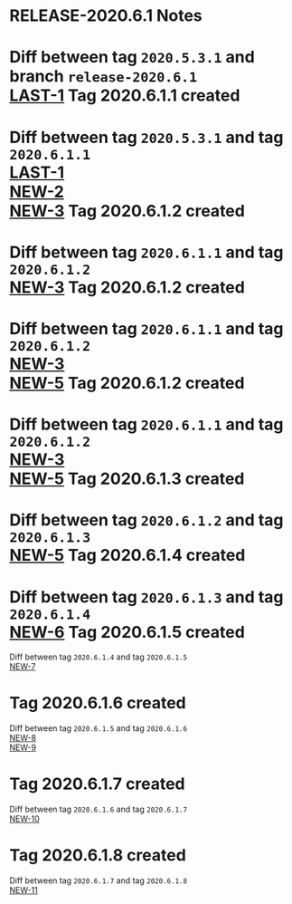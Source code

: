 RELEASE-2020.6.1 Notes  
====  
Diff between tag `2020.5.3.1` and  branch `release-2020.6.1`  
[LAST-1](https://intouchhealth.atlassian.net/browse/LAST-1)
Tag 2020.6.1.1 created  
==  
Diff between tag `2020.5.3.1` and  tag `2020.6.1.1`  
[LAST-1](https://intouchhealth.atlassian.net/browse/LAST-1)  
[NEW-2](https://intouchhealth.atlassian.net/browse/NEW-2)  
[NEW-3](https://intouchhealth.atlassian.net/browse/NEW-3)
Tag 2020.6.1.2 created  
==  
Diff between tag `2020.6.1.1` and  tag `2020.6.1.2`  
[NEW-3](https://intouchhealth.atlassian.net/browse/NEW-3)
Tag 2020.6.1.2 created  
==  
Diff between tag `2020.6.1.1` and  tag `2020.6.1.2`  
[NEW-3](https://intouchhealth.atlassian.net/browse/NEW-3)  
[NEW-5](https://intouchhealth.atlassian.net/browse/NEW-5)
Tag 2020.6.1.2 created  
==  
Diff between tag `2020.6.1.1` and  tag `2020.6.1.2`  
[NEW-3](https://intouchhealth.atlassian.net/browse/NEW-3)  
[NEW-5](https://intouchhealth.atlassian.net/browse/NEW-5)
Tag 2020.6.1.3 created  
==  
Diff between tag `2020.6.1.2` and  tag `2020.6.1.3`  
[NEW-5](https://intouchhealth.atlassian.net/browse/NEW-5)
Tag 2020.6.1.4 created  
==  
Diff between tag `2020.6.1.3` and  tag `2020.6.1.4`  
[NEW-6](https://intouchhealth.atlassian.net/browse/NEW-6)
Tag 2020.6.1.5 created  
==  
Diff between tag `2020.6.1.4` and  tag `2020.6.1.5`  
[NEW-7](https://intouchhealth.atlassian.net/browse/NEW-7)
# Tag 2020.6.1.6 created  
Diff between tag `2020.6.1.5` and  tag `2020.6.1.6`  
[NEW-8](https://intouchhealth.atlassian.net/browse/NEW-8)  
[NEW-9](https://intouchhealth.atlassian.net/browse/NEW-9)

Tag 2020.6.1.7 created  
==  
Diff between tag `2020.6.1.6` and  tag `2020.6.1.7`  
[NEW-10](https://intouchhealth.atlassian.net/browse/NEW-10)
# Tag 2020.6.1.8 created  
Diff between tag `2020.6.1.7` and  tag `2020.6.1.8`  
[NEW-11](https://intouchhealth.atlassian.net/browse/NEW-11)  

